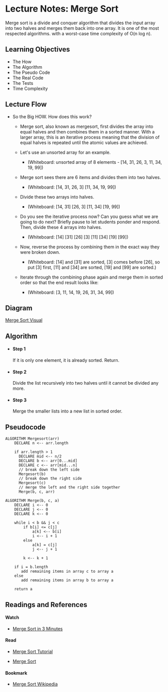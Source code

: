 # Lecture Notes: Merge Sort

Merge sort is a divide and conquer algorithm that divides the input array into two halves and merges them back into one array. It is one of the most respected algorithms. with a worst-case time complexity of O(n log n).

## Learning Objectives

* The How
* The Algorithm
* The Pseudo Code
* The Real Code
* The Tests
* Time Complexity

## Lecture Flow

* So the Big HOW. How does this work? 

  - Merge sort, also known as mergesort, first divides the array into equal halves and then combines them in a sorted manner. With a larger array, this is an iterative process meaning that the division of equal halves is repeated until the atomic values are achieved.

  - Let's use an unsorted array for an example. 
  
      - (Whiteboard: unsorted array of 8 elements - [14, 31, 26, 3, 11, 34, 19, 99])
  
  - Merge sort sees there are 6 items and divides them into two halves.

      - (Whiteboard: [14, 31, 26, 3] [11, 34, 19, 99])

  - Divide these two arrays into halves.
  
      - (Whiteboard: 
      [14, 31] [26, 3] [11, 34] [19, 99])
  
  - Do you see the iterative process now? Can you guess what we are going to do next? Briefly pause to let students ponder and respond. Then, divide these 4 arrays into halves.

    - (Whiteboard: [14] [31] [26] [3] [11] [34] [19] [99])

  - Now, reverse the process by combining them in the exact way they were broken down.

    - (Whiteboard: [14] and [31] are sorted, [3] comes before [26], so put [3] first, [11] and [34] are sorted, [19] and [99] are sorted.)
  
  - Iterate through the combining phase again and merge them in sorted order so that the end result looks like:

    - (Whiteboard: [3, 11, 14, 19, 26, 31, 34, 99])

## Diagram

[Merge Sort Visual](./assets/mergeSortVisual.jpg)

## Algorithm
  * #### Step 1
    If it is only one element, it is already sorted. Return.
  * #### Step 2
    Divide the list recursively into two halves until it cannot be divided any more.
  * #### Step 3
    Merge the smaller lists into a new list in sorted order.

## Pseudocode

```  
ALGORITHM Mergesort(arr)
    DECLARE n <-- arr.length
           
    if arr.length > 1
      DECLARE mid <-- n/2
      DECLARE b <-- arr[0...mid]
      DECLARE c <-- arr[mid...n]
      // break down the left side
      Mergesort(b)
      // break down the right side
      Mergesort(c)
      // merge the left and the right side together
      Merge(b, c, arr)

ALGORITHM Merge(b, c, a)
    DECLARE i <-- 0
    DECLARE j <-- 0
    DECLARE k <-- 0

    while i < b && j < c
        if b[i] <= c[j]
            a[k] <-- b[i]
            i <-- i + 1
        else
            a[k] = c[j]
            j <-- j + 1
            
        k <-- k + 1

    if i = b.length
       add remaining items in array c to array a
    else
       add remaining items in array b to array a
       
    return a
```
## Readings and References

#### Watch
* [Merge Sort in 3 Minutes](https://www.youtube.com/watch?v=4VqmGXwpLqc)

#### Read
* [Merge Sort Tutorial](https://www.tutorialspoint.com/data_structures_algorithms/merge_sort_algorithm.htm) 

* [Merge Sort](https://www.geeksforgeeks.org/merge-sort/)
#### Bookmark
* [Merge Sort Wikipedia](https://en.wikipedia.org/wiki/Merge_sort)



